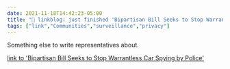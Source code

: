 ```yaml
---
date: 2021-11-18T14:42:23-05:00
title: "🔗 linkblog: just finished 'Bipartisan Bill Seeks to Stop Warrantless Car Spying by Police'"
tags: ["link","Communities","surveillance","privacy"]
---
```

Something else to write representatives about.
 
[link to 'Bipartisan Bill Seeks to Stop Warrantless Car Spying by Police'](https://theintercept.com/2021/11/18/bill-warrantless-searches-car-data-police/)
